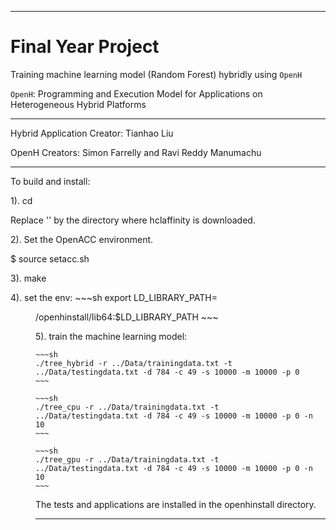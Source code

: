 ---------------------------------------------------------------------
# Final Year Project
Training machine learning model (Random Forest) hybridly using `OpenH`

`OpenH`: Programming and Execution Model for Applications on Heterogeneous Hybrid Platforms

---------------------------------------------------------------------

Hybrid Application Creator: Tianhao Liu

OpenH Creators: Simon Farrelly and Ravi Reddy Manumachu

---------------------------------------------------------------------

To build and install:

1). cd <hclaffinity root directory>

Replace '<hclaffinity root directory>' by the directory 
where hclaffinity is downloaded.

2). Set the OpenACC environment.

$ source setacc.sh

3). make

4). set the env:
    ~~~sh
    export LD_LIBRARY_PATH=<dir to project root>/openhinstall/lib64:$LD_LIBRARY_PATH
    ~~~

5). train the machine learning model:

    ~~~sh
    ./tree_hybrid -r ../Data/trainingdata.txt -t ../Data/testingdata.txt -d 784 -c 49 -s 10000 -m 10000 -p 0
    ~~~

    ~~~sh
    ./tree_cpu -r ../Data/trainingdata.txt -t ../Data/testingdata.txt -d 784 -c 49 -s 10000 -m 10000 -p 0 -n 10
    ~~~

    ~~~sh
    ./tree_gpu -r ../Data/trainingdata.txt -t ../Data/testingdata.txt -d 784 -c 49 -s 10000 -m 10000 -p 0 -n 10
    ~~~

The tests and applications are installed in the openhinstall directory.

---------------------------------------------------------------------
